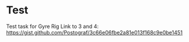 # Test
 Test task for Gyre Rig
Link to 3 and 4: https://gist.github.com/Postograf/3c66e06fbe2a81e013f168c9e0be1451
